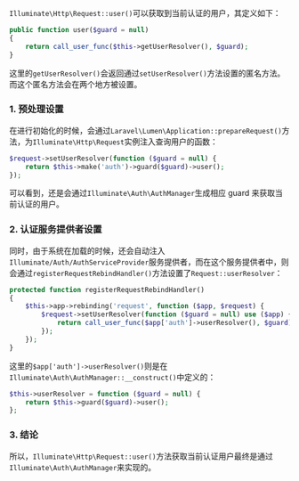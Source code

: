 `Illuminate\Http\Request::user()`可以获取到当前认证的用户，其定义如下：

```php
public function user($guard = null)
{
    return call_user_func($this->getUserResolver(), $guard);
}
```

这里的`getUserResolver()`会返回通过`setUserResolver()`方法设置的匿名方法。而这个匿名方法会在两个地方被设置。

### 1. 预处理设置

在进行初始化的时候，会通过`Laravel\Lumen\Application::prepareRequest()`方法，为`Illuminate\Http\Request`实例注入查询用户的函数：

```php
$request->setUserResolver(function ($guard = null) {
    return $this->make('auth')->guard($guard)->user();
});
```

可以看到，还是会通过`Illuminate\Auth\AuthManager`生成相应 guard 来获取当前认证的用户。

### 2. 认证服务提供者设置

同时，由于系统在加载的时候，还会自动注入`Illuminate/Auth/AuthServiceProvider`服务提供者，而在这个服务提供者中，则会通过`registerRequestRebindHandler()`方法设置了`Request::userResolver`：

```php
protected function registerRequestRebindHandler()
{
    $this->app->rebinding('request', function ($app, $request) {
        $request->setUserResolver(function ($guard = null) use ($app) {
            return call_user_func($app['auth']->userResolver(), $guard);
        });
    });
}
```

这里的`$app['auth']->userResolver()`则是在`Illuminate\Auth\AuthManager::__construct()`中定义的：

```php
$this->userResolver = function ($guard = null) {
    return $this->guard($guard)->user();
};
```

### 3. 结论

所以，`Illuminate\Http\Request::user()`方法获取当前认证用户最终是通过`Illuminate\Auth\AuthManager`来实现的。


